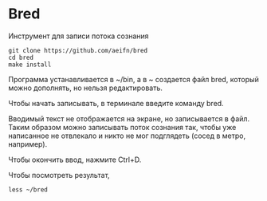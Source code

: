 # Bred 

Инструмент для записи потока сознания

```
git clone https://github.com/aeifn/bred
cd bred
make install
```

Программа устанавливается в ~/bin, а в ~ создается файл bred, который можно дополнять, но нельзя редактировать.

Чтобы начать записывать, в терминале введите команду bred.

Вводимый текст не отображается на экране, но записывается в файл. Таким образом можно записывать поток сознания так, чтобы уже написанное не отвлекало и никто не мог подглядеть (сосед в метро, например).

Чтобы окончить ввод, нажмите Ctrl+D.

Чтобы посмотреть результат,

```
less ~/bred
```
